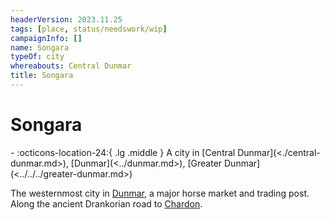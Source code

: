 ```yaml
---
headerVersion: 2023.11.25
tags: [place, status/needswork/wip]
campaignInfo: []
name: Songara
typeOf: city
whereabouts: Central Dunmar
title: Songara
---
```

# Songara
<div class="grid cards ext-narrow-margin ext-one-column" markdown>
-    :octicons-location-24:{ .lg .middle } A city in [Central Dunmar](<./central-dunmar.md>), [Dunmar](<../dunmar.md>), [Greater Dunmar](<../../../greater-dunmar.md>)  
</div>


The westernmost city in [Dunmar](<../dunmar.md>), a major horse market and trading post. Along the ancient Drankorian road to [Chardon](<../../../../west-coast/chardonian-empire/chardon/chardon.md>). 

